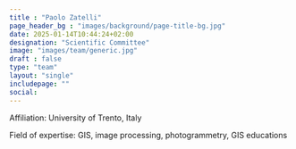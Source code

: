```yaml
---
title : "Paolo Zatelli"
page_header_bg : "images/background/page-title-bg.jpg"
date: 2025-01-14T10:44:24+02:00
designation: "Scientific Committee"
image: "images/team/generic.jpg"
draft : false
type: "team"
layout: "single"
includepage: ""
social:
---
```


Affiliation: University of Trento, Italy

Field of expertise: GIS, image processing, photogrammetry, GIS educations
